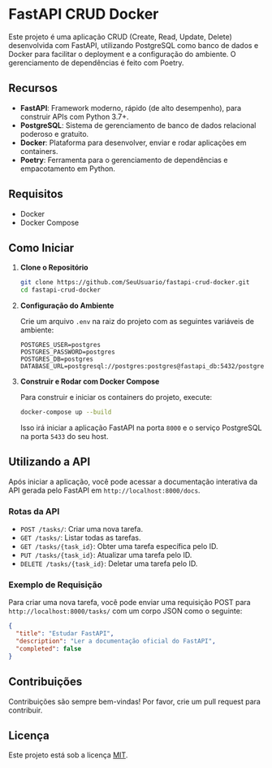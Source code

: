 # FastAPI CRUD Docker

Este projeto é uma aplicação CRUD (Create, Read, Update, Delete) desenvolvida com FastAPI, utilizando PostgreSQL como banco de dados e Docker para facilitar o deployment e a configuração do ambiente. O gerenciamento de dependências é feito com Poetry.

## Recursos

- **FastAPI**: Framework moderno, rápido (de alto desempenho), para construir APIs com Python 3.7+.
- **PostgreSQL**: Sistema de gerenciamento de banco de dados relacional poderoso e gratuito.
- **Docker**: Plataforma para desenvolver, enviar e rodar aplicações em containers.
- **Poetry**: Ferramenta para o gerenciamento de dependências e empacotamento em Python.

## Requisitos

- Docker
- Docker Compose

## Como Iniciar

1. **Clone o Repositório**

    ```bash
    git clone https://github.com/SeuUsuario/fastapi-crud-docker.git
    cd fastapi-crud-docker
    ```

2. **Configuração do Ambiente**

    Crie um arquivo `.env` na raiz do projeto com as seguintes variáveis de ambiente:

    ```
    POSTGRES_USER=postgres
    POSTGRES_PASSWORD=postgres
    POSTGRES_DB=postgres
    DATABASE_URL=postgresql://postgres:postgres@fastapi_db:5432/postgres
    ```

3. **Construir e Rodar com Docker Compose**

    Para construir e iniciar os containers do projeto, execute:

    ```bash
    docker-compose up --build
    ```

    Isso irá iniciar a aplicação FastAPI na porta `8000` e o serviço PostgreSQL na porta `5433` do seu host.

## Utilizando a API

Após iniciar a aplicação, você pode acessar a documentação interativa da API gerada pelo FastAPI em `http://localhost:8000/docs`.

### Rotas da API

- `POST /tasks/`: Criar uma nova tarefa.
- `GET /tasks/`: Listar todas as tarefas.
- `GET /tasks/{task_id}`: Obter uma tarefa específica pelo ID.
- `PUT /tasks/{task_id}`: Atualizar uma tarefa pelo ID.
- `DELETE /tasks/{task_id}`: Deletar uma tarefa pelo ID.

### Exemplo de Requisição

Para criar uma nova tarefa, você pode enviar uma requisição POST para `http://localhost:8000/tasks/` com um corpo JSON como o seguinte:

```json
{
  "title": "Estudar FastAPI",
  "description": "Ler a documentação oficial do FastAPI",
  "completed": false
}
```

## Contribuições

Contribuições são sempre bem-vindas! Por favor, crie um pull request para contribuir.

## Licença

Este projeto está sob a licença [MIT](https://choosealicense.com/licenses/mit/).
